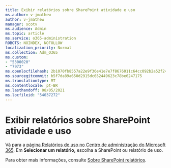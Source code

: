 ```yaml
---
title: Exibir relatórios sobre SharePoint atividade e uso
ms.author: v-jmathew
author: v-jmathew
manager: scotv
ms.audience: Admin
ms.topic: article
ms.service: o365-administration
ROBOTS: NOINDEX, NOFOLLOW
localization_priority: Normal
ms.collection: Adm_O365
ms.custom:
- "5300020"
- "7973"
ms.openlocfilehash: 2b1070fb8557a22e9f36e41e7e7f8676011c64cc092b2a52f24339b49df41453
ms.sourcegitcommit: b5f7da89a650d2915dc652449623c78be6247175
ms.translationtype: MT
ms.contentlocale: pt-BR
ms.lasthandoff: 08/05/2021
ms.locfileid: "54037272"
---
```

# <a name="view-reports-on-sharepoint-activity-and-usage"></a>Exibir relatórios sobre SharePoint atividade e uso

Vá para a [página Relatórios de uso no Centro de administração do Microsoft 365](https://admin.microsoft.com/AdminPortal/Home). Em **Selecionar um relatório,** escolha a SharePoint ou relatório de uso.

Para obter mais informações, consulte [Sobre SharePoint relatórios](https://go.microsoft.com/fwlink/?linkid=875240).
